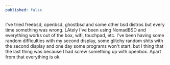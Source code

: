 ```yaml
---
published: false
---
```

I've tried freebsd, openbsd, ghostbsd and some other bsd distros but every time something was wrong.
LAtely I've been using NomadBSD and everything works out of the box, wifi, touchpad, etc.
I've been having some random difficulties with my second display, some glitchy random shits with the second display and one day some programs won't start, but I thing that the last thing was because I had screw something up with openbox. Apart from that everything is ok.
